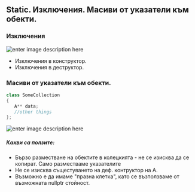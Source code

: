 

##  Static. Изключения. Масиви от указатели към обекти.

###  Изключения
![enter image description here](https://i.ibb.co/hDMRzMB/df-drawio-1.png)

 - Изключения в конструктор. 
 - Изключения в деструктор. 

### Масиви от указатели към обекти.

 ```c++
class SomeCollection
{
	A** data;
	//other things
};
 ```
![enter image description here](https://i.ibb.co/YDCL2nr/pointer-Of-Pointers.png)
#####  Какви са ползите:

 - Бързо разместване на обектите в колецкията - не се изисква да се копират. Само разместваме указателите
 - Не се изисква същестуването на деф. контруктор на A.
 - Възможно е да имаме "празна клетка", като се възползваме от възможната nullptr стойност.
